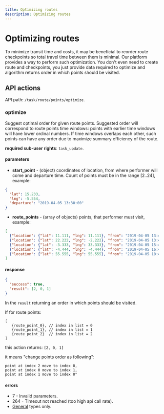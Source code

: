 ```yaml
---
title: Optimizing routes
description: Optimizing routes
---
```


# Optimizing routes

To minimize transit time and costs, it may be beneficial to reorder route checkpoints so total travel time between them
is minimal. Our platform provides a way to perform such optimization. You don't even need to create route and checkpoints,
you just provide data required to optimize and algorithm returns order in which points should be visited.

## API actions

API path: `/task/route/points/optimize`.

### optimize

Suggest optimal order for given route points. Suggested order will correspond to route points time windows:
points with earlier time windows will have lower ordinal numbers. If time windows overlaps each other, such
points can have any order due to maximize summary efficiency of the route.

**required sub-user rights**: `task_update`.

#### parameters

* **start_point** - (object) coordinates of location, from where performer will come and departure time. 
  Count of points must be in the range [2..24], example:
  
```json
{
  "lat": 15.233,
  "lng": -5.554,
  "departure": "2019-04-05 13:30:00"
}
```
* **route_points** - (array of objects) points, that performer must visit, example:

```json
[
  {"location": {"lat": 11.111, "lng": 11.111}, "from": "2019-04-05 13:45:00", "to": "2019-04-05 14:00:00"},
  {"location": {"lat": 22.222, "lng": -2.222}, "from": "2019-04-05 13:45:00", "to": "2019-04-05 14:00:00"},
  {"location": {"lat": -3.333, "lng": 33.333}, "from": "2019-04-05 15:45:00", "to": "2019-04-05 16:00:00"},
  {"location": {"lat": -4.444, "lng": -4.444}, "from": "2019-04-05 16:45:00", "to": "2019-04-05 17:00:00"},
  {"location": {"lat": 55.555, "lng": 55.555}, "from": "2019-04-05 18:45:00", "to": "2019-04-05 19:00:00"}
]
```

#### response

```json
{
  "success": true,
  "result": [2, 0, 1] 
}
```

In the `result` returning an order in which points should be visited.

If for route points:

```
[
   {route_point_0}, // index in list = 0
   {route_point_1}, // index in list = 1
   {route_point_2}  // index in list = 2
]
```

this action returns: ```[2, 0, 1]```

it means "change points order as following":

```
point at index 2 move to index 0,
point at index 0 move to index 1,
point at index 1 move to index 0"
```

#### errors

* 7 - Invalid parameters.
* 264 - Timeout not reached (too high api call rate).
* [General](../../../../getting-started.md#error-codes) types only.

